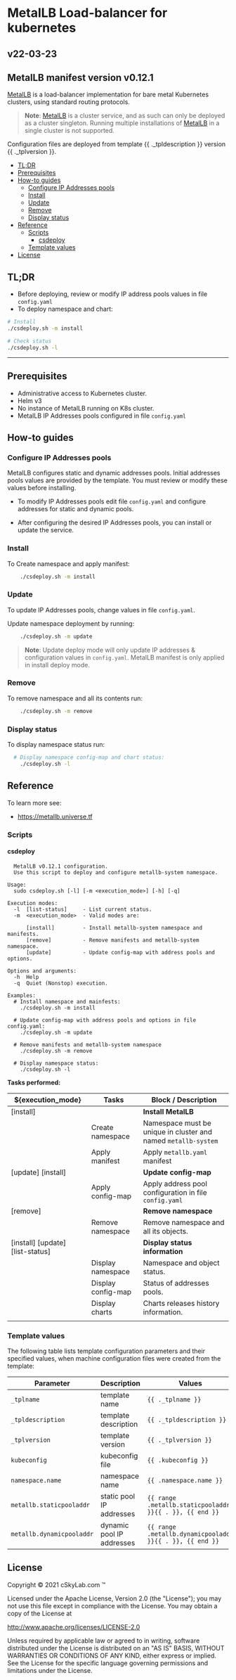 # MetalLB Load-balancer for kubernetes<!-- omit in toc -->

## v22-03-23 <!-- omit in toc -->

## MetalLB manifest version v0.12.1 <!-- omit in toc -->

[MetalLB](https://metallb.universe.tf/) is a load-balancer implementation for bare metal Kubernetes clusters, using standard routing protocols.


> **Note**: [MetalLB](https://metallb.universe.tf/) is a cluster service, and as such can only be deployed as a cluster singleton. Running multiple installations of [MetalLB](https://metallb.universe.tf/) in a single cluster is not supported.

Configuration files are deployed from template {{ ._tpldescription }} version {{ ._tplversion }}.

- [TL;DR](#tldr)
- [Prerequisites](#prerequisites)
- [How-to guides](#how-to-guides)
  - [Configure IP Addresses pools](#configure-ip-addresses-pools)
  - [Install](#install)
  - [Update](#update)
  - [Remove](#remove)
  - [Display status](#display-status)
- [Reference](#reference)
  - [Scripts](#scripts)
    - [csdeploy](#csdeploy)
  - [Template values](#template-values)
- [License](#license)

## TL;DR

- Before deploying, review or modify IP address pools values in file `config.yaml`
- To deploy namespace and chart:

```bash
# Install  
./csdeploy.sh -m install

# Check status
./csdeploy.sh -l
```

---

## Prerequisites

- Administrative access to Kubernetes cluster.
- Helm v3
- No instance of MetalLB running on K8s cluster.
- MetalLB IP Addresses pools configured in file `config.yaml`

## How-to guides

### Configure IP Addresses pools

MetalLB configures static and dynamic addresses pools. Initial addresses pools values are provided by the template. You must review or modify these values before installing.

- To modify IP Addresses pools edit file `config.yaml` and configure addresses for static and dynamic pools.

- After configuring the desired IP Addresses pools, you can install or update the service.

### Install

To Create namespace and apply manifest:

```bash
    ./csdeploy.sh -m install
```

### Update

To update IP Addresses pools, change values in file `config.yaml`.

Update namespace deployment by running:

```bash
    ./csdeploy.sh -m update
```

>**Note**: Update deploy mode will only update IP addresses & configuration values in `config.yaml`. MetalLB manifest is only applied in install deploy mode.

### Remove

To remove namespace and all its contents run:

```bash
    ./csdeploy.sh -m remove
```

### Display status

To display namespace status run:

```bash
  # Display namespace config-map and chart status:
    ./csdeploy.sh -l
```

## Reference

To learn more see:

- <https://metallb.universe.tf>

### Scripts

#### csdeploy

```console
  MetalLB v0.12.1 configuration.
  Use this script to deploy and configure metallb-system namespace.

Usage:
  sudo csdeploy.sh [-l] [-m <execution_mode>] [-h] [-q]

Execution modes:
  -l  [list-status]     - List current status.
  -m  <execution_mode>  - Valid modes are:

      [install]         - Install metallb-system namespace and manifests.
      [remove]          - Remove manifests and metallb-system namespace.
      [update]          - Update config-map with address pools and options.

Options and arguments:  
  -h  Help
  -q  Quiet (Nonstop) execution.

Examples:
  # Install namespace and mainfests:
    ./csdeploy.sh -m install

  # Update config-map with address pools and options in file config.yaml:
    ./csdeploy.sh -m update

  # Remove manifests and metallb-system namespace
    ./csdeploy.sh -m remove

  # Display namespace status:
    ./csdeploy.sh -l
```

**Tasks performed:**

| ${execution_mode}                | Tasks              | Block / Description                                            |
| -------------------------------- | ------------------ | -------------------------------------------------------------- |
| [install]                        |                    | **Install MetalLB**                                            |
|                                  | Create namespace   | Namespace must be unique in cluster and named `metallb-system` |
|                                  | Apply manifest     | Apply `metallb.yaml` manifest                                  |
| [update] [install]               |                    | **Update config-map**                                           |
|                                  | Apply config-map   | Apply address pool configuration in file `config.yaml`         |
| [remove]                         |                    | **Remove namespace**                                           |
|                                  | Remove namespace   | Remove namespace and all its objects.                          |
| [install] [update] [list-status] |                    | **Display status information**                                 |
|                                  | Display namespace  | Namespace and object status.                                   |
|                                  | Display config-map | Status of addresses pools.                                     |
|                                  | Display charts     | Charts releases history information.                           |
|                                  |                    |                                                                |

### Template values

The following table lists template configuration parameters and their specified values, when machine configuration files were created from the template:

| Parameter                 | Description               | Values                                                   |
| ------------------------- | ------------------------- | -------------------------------------------------------- |
| `_tplname`                | template name             | `{{ ._tplname }}`                                        |
| `_tpldescription`         | template description      | `{{ ._tpldescription }}`                                 |
| `_tplversion`             | template version          | `{{ ._tplversion }}`                                     |
| `kubeconfig`              | kubeconfig file           | `{{ .kubeconfig }}`                                      |
| `namespace.name`          | namespace name            | `{{ .namespace.name }}`                                  |
| `metallb.staticpooladdr`  | static pool IP addresses  | `{{ range .metallb.staticpooladdr }}{{ . }}, {{ end }}`  |
| `metallb.dynamicpooladdr` | dynamic pool IP addresses | `{{ range .metallb.dynamicpooladdr }}{{ . }}, {{ end }}` |

## License

Copyright © 2021 cSkyLab.com ™

Licensed under the Apache License, Version 2.0 (the "License");
you may not use this file except in compliance with the License.
You may obtain a copy of the License at

http://www.apache.org/licenses/LICENSE-2.0

Unless required by applicable law or agreed to in writing, software
distributed under the License is distributed on an "AS IS" BASIS,
WITHOUT WARRANTIES OR CONDITIONS OF ANY KIND, either express or implied.
See the License for the specific language governing permissions and
limitations under the License.
